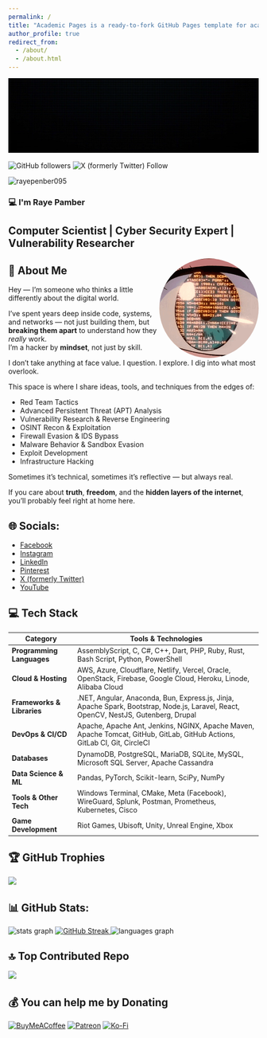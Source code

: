 ```yaml
---
permalink: /
title: "Academic Pages is a ready-to-fork GitHub Pages template for academic personal websites"
author_profile: true
redirect_from: 
  - /about/
  - /about.html
---
```


<img align = "" src="/images/black.jpg" width="1000" height="150" alt="rayepenber095">

![GitHub followers](https://img.shields.io/github/followers/rayepenber095)
![X (formerly Twitter) Follow](https://img.shields.io/twitter/follow/rayepenber095)
<p align="left"> <img src="https://komarev.com/ghpvc/?username=rayepenber095&label=Profile%20views&color=000000&style=flat" alt="rayepenber095" /> </p>

<h3 align="left">💻 I'm Raye Pamber</h3>
<h2 align="left">Computer Scientist | Cyber Security Expert | Vulnerability Researcher</h2>

<img class="rounded-image" src="images/eye.gif" alt="rayepenber" style="width: 200px; height: 200px; border-radius: 50%; object-fit: cover;" align="right" />

## 🧠 About Me

Hey — I’m someone who thinks a little differently about the digital world.

I’ve spent years deep inside code, systems, and networks — not just building them, but **breaking them apart** to understand how they *really* work.  
I’m a hacker by **mindset**, not just by skill.

I don’t take anything at face value. I question. I explore. I dig into what most overlook.

This space is where I share ideas, tools, and techniques from the edges of:

<ul>
  <li>Red Team Tactics</li>
  <li>Advanced Persistent Threat (APT) Analysis</li>
  <li>Vulnerability Research & Reverse Engineering</li>
  <li>OSINT Recon & Exploitation</li>
  <li>Firewall Evasion & IDS Bypass</li>
  <li>Malware Behavior & Sandbox Evasion</li>
  <li>Exploit Development</li>
  <li>Infrastructure Hacking</li>
</ul>

Sometimes it’s technical, sometimes it’s reflective — but always real.

If you care about **truth**, **freedom**, and the **hidden layers of the internet**,  
you’ll probably feel right at home here.


## 🌐 Socials:

* [Facebook](https://facebook.com/rayepenber095)
* [Instagram](https://instagram.com/rayepenber095)
* [LinkedIn](https://linkedin.com/in/rayepenber095)
* [Pinterest](https://pinterest.com/rayepenber095)
* [X (formerly Twitter)](https://x.com/rayepenber095)
* [YouTube](https://www.youtube.com/@UChsIR4ef1I9FdGCJ1F5DEWg)


## 💻 Tech Stack

| Category                   | Tools & Technologies                                                                                                                 |
| -------------------------- | ------------------------------------------------------------------------------------------------------------------------------------ |
| **Programming Languages**  | AssemblyScript, C, C#, C++, Dart, PHP, Ruby, Rust, Bash Script, Python, PowerShell                                                   |
| **Cloud & Hosting**        | AWS, Azure, Cloudflare, Netlify, Vercel, Oracle, OpenStack, Firebase, Google Cloud, Heroku, Linode, Alibaba Cloud                    |
| **Frameworks & Libraries** | .NET, Angular, Anaconda, Bun, Express.js, Jinja, Apache Spark, Bootstrap, Node.js, Laravel, React, OpenCV, NestJS, Gutenberg, Drupal |
| **DevOps & CI/CD**         | Apache, Apache Ant, Jenkins, NGINX, Apache Maven, Apache Tomcat, GitHub, GitLab, GitHub Actions, GitLab CI, Git, CircleCI            |
| **Databases**              | DynamoDB, PostgreSQL, MariaDB, SQLite, MySQL, Microsoft SQL Server, Apache Cassandra                                                 |
| **Data Science & ML**      | Pandas, PyTorch, Scikit-learn, SciPy, NumPy                                                                                          |
| **Tools & Other Tech**     | Windows Terminal, CMake, Meta (Facebook), WireGuard, Splunk, Postman, Prometheus, Kubernetes, Cisco                                  |
| **Game Development**       | Riot Games, Ubisoft, Unity, Unreal Engine, Xbox                                                                                      |


<h2>🏆 GitHub Trophies</h2>
<div align="left">
  <img src="https://github-profile-trophy.vercel.app/?username=rayepenber095&theme=shadow_green&no-frame=false&no-bg=false&margin-w=4" style="width:70%;">
</div>

## 📊 GitHub Stats:

<div align="left">
  <img src="https://github-readme-stats.vercel.app/api?username=rayepenber095&hide_title=false&hide_rank=false&show_icons=true&include_all_commits=true&count_private=true&disable_animations=false&theme=shadow_green&locale=en&hide_border=false" height="150" alt="stats graph" />
  
  <a href="https://git.io/streak-stats">
    <img src="https://nirzak-streak-stats.vercel.app/?user=rayepenber095&theme=shadow_green&hide_border=false" height="150" alt="GitHub Streak" />
  </a>
  
  <img src="https://github-readme-stats.vercel.app/api/top-langs/?username=rayepenber095&locale=en&hide_title=false&layout=compact&card_width=500&langs_count=20&theme=shadow_green&hide_border=false" height="300" width="400" alt="languages graph" />
</div>


<h2>🔝 Top Contributed Repo</h2>
<div align="left">
  <img src="https://github-contributor-stats.vercel.app/api?username=rayepenber095&limit=5&theme=shadow_green&combine_all_yearly_contributions=true" style="width:30%;">
</div>

## 💰 You can help me by Donating

[![BuyMeACoffee](https://img.shields.io/badge/Buy%20Me%20a%20Coffee-ffdd00?style=for-the-badge&logo=buy-me-a-coffee&logoColor=black)](https://buymeacoffee.com/rayepenber) [![Patreon](https://img.shields.io/badge/Patreon-F96854?style=for-the-badge&logo=patreon&logoColor=white)](https://patreon.com/rayepenber095) [![Ko-Fi](https://img.shields.io/badge/Ko--fi-F16061?style=for-the-badge&logo=ko-fi&logoColor=white)](https://ko-fi.com/rayepenber095) 
